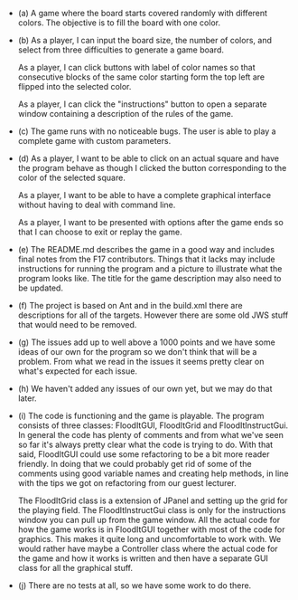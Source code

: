 * (a) A game where the board starts covered randomly with different colors. The objective is to fill the board with one color.

* (b) As a player, I can input the board size, the number of colors, and select from three difficulties to generate a game board.

  As a player, I can click buttons with label of color names so that consecutive blocks of the same color starting form the top left are flipped into the selected color.

  As a player, I can click the "instructions" button to open a separate window containing a description of the rules of the game.

* (c) The game runs with no noticeable bugs. The user is able to play a complete game with custom parameters.

* (d) As a player, I want to be able to click on an actual square and have the program behave as though I clicked the button corresponding to the color of the selected square.

  As a player, I want to be able to have a complete graphical interface without having to deal with command line.

  As a player, I want to be presented with options after the game ends so that I can choose to exit or replay the game.

* (e) The README.md describes the game in a good way and includes final notes from the F17 contributors. Things that it lacks may include instructions for running the program and a picture to illustrate what the program looks like. The title for the game description may also need to be updated.

* (f) The project is based on Ant and in the build.xml there are descriptions for all of the targets. However there are some old JWS stuff that would need to be removed.

* (g) The issues add up to well above a 1000 points and we have some ideas of our own for the program so we don't think that will be a problem. From what we read in the issues it seems pretty clear on what's expected for each issue.

* (h) We haven't added any issues of our own yet, but we may do that later.

* (i) The code is functioning and the game is playable. The program consists of three classes: FloodItGUI, FloodItGrid and FloodItInstructGui. In general the code has plenty of comments and from what we've seen so far it's always pretty clear what the code is trying to do. With that said, FloodItGUI could use some refactoring to be a bit more reader friendly. In doing that we could probably get rid of some of the comments using good variable names and creating help methods, in line with the tips we got on refactoring from our guest lecturer.

  The FloodItGrid class is a extension of JPanel and setting up the grid for the playing field. The FloodItInstructGui class is only for the instructions window you can pull up from the game window. All the actual code for how the game works is in FloodItGUI together with most of the code for graphics. This makes it quite long and uncomfortable to work with. We would rather have maybe a Controller class where the actual code for the game and how it works is written and then have a separate GUI class for all the graphical stuff.

* (j) There are no tests at all, so we have some work to do there.
